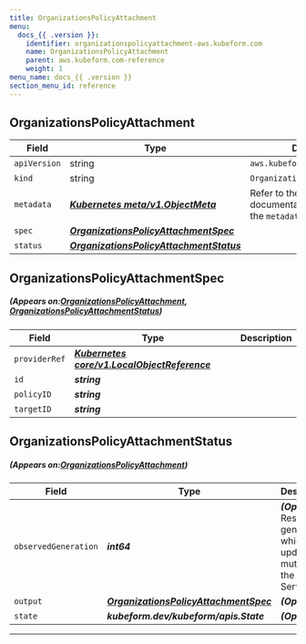 ```yaml
---
title: OrganizationsPolicyAttachment
menu:
  docs_{{ .version }}:
    identifier: organizationspolicyattachment-aws.kubeform.com
    name: OrganizationsPolicyAttachment
    parent: aws.kubeform.com-reference
    weight: 1
menu_name: docs_{{ .version }}
section_menu_id: reference
---
```


## OrganizationsPolicyAttachment
| Field | Type | Description |
| ------ | ----- | ----------- |
| `apiVersion` | string | `aws.kubeform.com/v1alpha1` |
|    `kind` | string | `OrganizationsPolicyAttachment` |
| `metadata` | ***[Kubernetes meta/v1.ObjectMeta](https://kubernetes.io/docs/reference/generated/kubernetes-api/v1.13/#objectmeta-v1-meta)***|Refer to the Kubernetes API documentation for the fields of the `metadata` field.|
| `spec` | ***[OrganizationsPolicyAttachmentSpec](#OrganizationsPolicyAttachmentSpec)***||
| `status` | ***[OrganizationsPolicyAttachmentStatus](#OrganizationsPolicyAttachmentStatus)***||
## OrganizationsPolicyAttachmentSpec
##### (Appears on:[OrganizationsPolicyAttachment](#OrganizationsPolicyAttachment), [OrganizationsPolicyAttachmentStatus](#OrganizationsPolicyAttachmentStatus))
| Field | Type | Description |
| ------ | ----- | ----------- |
| `providerRef` | ***[Kubernetes core/v1.LocalObjectReference](https://kubernetes.io/docs/reference/generated/kubernetes-api/v1.13/#localobjectreference-v1-core)***||
| `id` | ***string***||
| `policyID` | ***string***||
| `targetID` | ***string***||
## OrganizationsPolicyAttachmentStatus
##### (Appears on:[OrganizationsPolicyAttachment](#OrganizationsPolicyAttachment))
| Field | Type | Description |
| ------ | ----- | ----------- |
| `observedGeneration` | ***int64***| ***(Optional)*** Resource generation, which is updated on mutation by the API Server.|
| `output` | ***[OrganizationsPolicyAttachmentSpec](#OrganizationsPolicyAttachmentSpec)***| ***(Optional)*** |
| `state` | ***kubeform.dev/kubeform/apis.State***| ***(Optional)*** |
---
